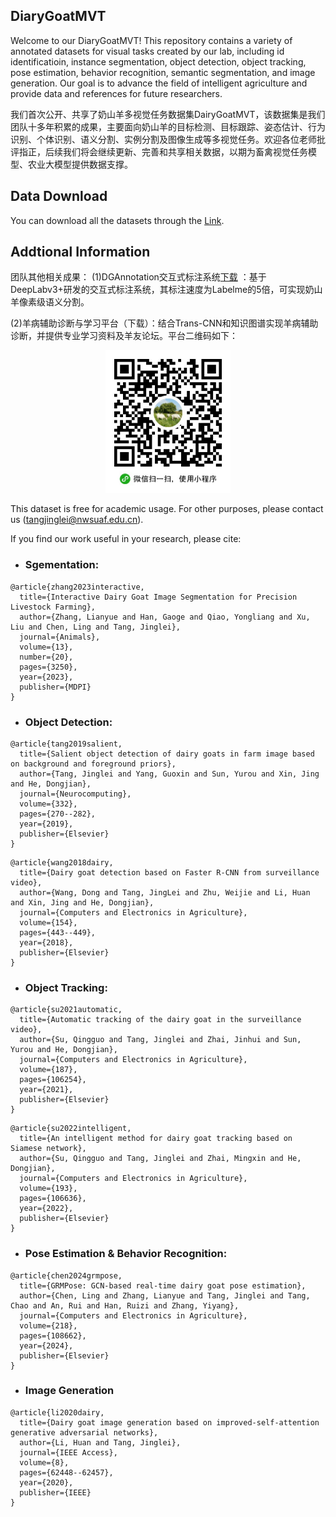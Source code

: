 ## DiaryGoatMVT
Welcome to our DiaryGoatMVT! This repository contains a variety of annotated datasets for visual tasks created by our lab, including id identificatioin, instance segmentation, object detection, object tracking, pose estimation, behavior recognition, semantic segmentation, and image generation. Our goal is to advance the field of intelligent agriculture and provide data and references for future researchers. 

我们首次公开、共享了奶山羊多视觉任务数据集DairyGoatMVT，该数据集是我们团队十多年积累的成果，主要面向奶山羊的目标检测、目标跟踪、姿态估计、行为识别、个体识别、语义分割、实例分割及图像生成等多视觉任务。欢迎各位老师批评指正，后续我们将会继续更新、完善和共享相关数据，以期为畜禽视觉任务模型、农业大模型提供数据支撑。

## Data Download
You can download all the datasets through the [Link](https://pan.baidu.com/s/1rRBElmpcb7O6RaG5X8GNrw?pwd=3vgb).
## Addtional Information
团队其他相关成果：
(1)DGAnnotation交互式标注系统[下载](https://pan.baidu.com/s/1PAD-9-e8lb7PJUtFdYyhfg?pwd=yi7k) ：基于DeepLabv3+研发的交互式标注系统，其标注速度为Labelme的5倍，可实现奶山羊像素级语义分割。

(2)羊病辅助诊断与学习平台（下载）：结合Trans-CNN和知识图谱实现羊病辅助诊断，并提供专业学习资料及羊友论坛。平台二维码如下：
<p align="center">
  <img src="pics/QR_code.jpeg" width="200"/>
</p>


This dataset is free for academic usage. For other purposes, please contact us (tangjinglei@nwsuaf.edu.cn).

If you find our work useful in your research, please cite:
  - ### Sgementation:
```
@article{zhang2023interactive,
  title={Interactive Dairy Goat Image Segmentation for Precision Livestock Farming},
  author={Zhang, Lianyue and Han, Gaoge and Qiao, Yongliang and Xu, Liu and Chen, Ling and Tang, Jinglei},
  journal={Animals},
  volume={13},
  number={20},
  pages={3250},
  year={2023},
  publisher={MDPI}
}
```
- ### Object Detection:
```
@article{tang2019salient,
  title={Salient object detection of dairy goats in farm image based on background and foreground priors},
  author={Tang, Jinglei and Yang, Guoxin and Sun, Yurou and Xin, Jing and He, Dongjian},
  journal={Neurocomputing},
  volume={332},
  pages={270--282},
  year={2019},
  publisher={Elsevier}
}
```
```
@article{wang2018dairy,
  title={Dairy goat detection based on Faster R-CNN from surveillance video},
  author={Wang, Dong and Tang, JingLei and Zhu, Weijie and Li, Huan and Xin, Jing and He, Dongjian},
  journal={Computers and Electronics in Agriculture},
  volume={154},
  pages={443--449},
  year={2018},
  publisher={Elsevier}
}
```
- ### Object Tracking:
```
@article{su2021automatic,
  title={Automatic tracking of the dairy goat in the surveillance video},
  author={Su, Qingguo and Tang, Jinglei and Zhai, Jinhui and Sun, Yurou and He, Dongjian},
  journal={Computers and Electronics in Agriculture},
  volume={187},
  pages={106254},
  year={2021},
  publisher={Elsevier}
}
```
```
@article{su2022intelligent,
  title={An intelligent method for dairy goat tracking based on Siamese network},
  author={Su, Qingguo and Tang, Jinglei and Zhai, Mingxin and He, Dongjian},
  journal={Computers and Electronics in Agriculture},
  volume={193},
  pages={106636},
  year={2022},
  publisher={Elsevier}
}
```
- ### Pose Estimation & Behavior Recognition:
```
@article{chen2024grmpose,
  title={GRMPose: GCN-based real-time dairy goat pose estimation},
  author={Chen, Ling and Zhang, Lianyue and Tang, Jinglei and Tang, Chao and An, Rui and Han, Ruizi and Zhang, Yiyang},
  journal={Computers and Electronics in Agriculture},
  volume={218},
  pages={108662},
  year={2024},
  publisher={Elsevier}
}
```
- ### Image Generation
```
@article{li2020dairy,
  title={Dairy goat image generation based on improved-self-attention generative adversarial networks},
  author={Li, Huan and Tang, Jinglei},
  journal={IEEE Access},
  volume={8},
  pages={62448--62457},
  year={2020},
  publisher={IEEE}
}
```
